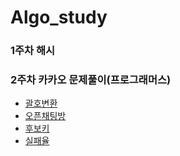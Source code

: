 # Algo_study

### 1주차 해시


### 2주차 카카오 문제풀이(프로그래머스)
- [괄호변환](https://programmers.co.kr/learn/courses/30/lessons/60058)
- [오픈채팅방](https://programmers.co.kr/learn/courses/30/lessons/42888)
- [후보키](https://programmers.co.kr/learn/courses/30/lessons/42890)
- [실패율](https://programmers.co.kr/learn/courses/30/lessons/42889)
